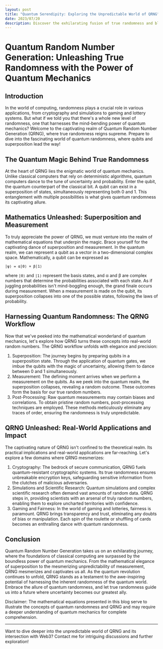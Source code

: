 ```yaml
---
layout: post
title: "Quantum Serendipity: Exploring the Unpredictable World of QRNG"
date: 2023/07/20
description: Discover the exhilarating fusion of true randomness and blockchain's Web3 revolution in the captivating world of QRNG.
---
```

# Quantum Random Number Generation: Unleashing True Randomness with the Power of Quantum Mechanics

## Introduction
In the world of computing, randomness plays a crucial role in various applications, from cryptography and simulations to gaming and lottery systems. But what if we told you that there's a whole new level of randomness, one that harnesses the mind-bending power of quantum mechanics? Welcome to the captivating realm of Quantum Random Number Generation (QRNG), where true randomness reigns supreme. Prepare to dive into the fascinating world of quantum randomness, where qubits and superposition lead the way!

## The Quantum Magic Behind True Randomness
At the heart of QRNG lies the enigmatic world of quantum mechanics. Unlike classical computers that rely on deterministic algorithms, quantum computers dance to the tune of uncertainty and probability. Enter the qubit, the quantum counterpart of the classical bit. A qubit can exist in a superposition of states, simultaneously representing both 0 and 1. This entanglement with multiple possibilities is what gives quantum randomness its captivating allure.

## Mathematics Unleashed: Superposition and Measurement
To truly appreciate the power of QRNG, we must venture into the realm of mathematical equations that underpin the magic. Brace yourself for the captivating dance of superposition and measurement. In the quantum realm, we can represent a qubit as a vector in a two-dimensional complex space. Mathematically, a qubit can be expressed as

``` |ψ⟩ = α|0⟩ + β|1⟩ ```

where ```|0⟩``` and ``|1⟩`` represent the basis states, and α and β are complex numbers that determine the probabilities associated with each state. As if juggling probabilities isn't mind-boggling enough, the grand finale occurs during measurement. When a measurement is made on the qubit, its superposition collapses into one of the possible states, following the laws of probability.

## Harnessing Quantum Randomness: The QRNG Workflow
Now that we've peeked into the mathematical wonderland of quantum mechanics, let's explore how QRNG turns these concepts into real-world random numbers. The QRNG workflow unfolds with elegance and precision:

1. Superposition: The journey begins by preparing qubits in a superposition state. Through the application of quantum gates, we imbue the qubits with the magic of uncertainty, allowing them to dance between 0 and 1 simultaneously.
2. Measurement: The defining moment arrives when we perform a measurement on the qubits. As we peek into the quantum realm, the superposition collapses, revealing a random outcome. These outcomes form the basis for our true random numbers.
3. Post-Processing: Raw quantum measurements may contain biases and correlations. To obtain pristine random numbers, post-processing techniques are employed. These methods meticulously eliminate any traces of order, ensuring the randomness is truly unpredictable.

## QRNG Unleashed: Real-World Applications and Impact
The captivating nature of QRNG isn't confined to the theoretical realm. Its practical implications and real-world applications are far-reaching. Let's explore a few domains where QRNG mesmerizes:

1. Cryptography: The bedrock of secure communication, QRNG fuels quantum-resistant cryptographic systems. Its true randomness ensures unbreakable encryption keys, safeguarding sensitive information from the clutches of malicious adversaries.
2. Simulations and Scientific Research: Quantum simulations and complex scientific research often demand vast amounts of random data. QRNG steps in, providing scientists with an arsenal of truly random numbers, enabling them to explore uncharted territories with confidence.
3. Gaming and Fairness: In the world of gaming and lotteries, fairness is paramount. QRNG brings transparency and trust, eliminating any doubts of bias or manipulation. Each spin of the roulette or shuffling of cards becomes an enthralling dance with quantum randomness.

## Conclusion
Quantum Random Number Generation takes us on an exhilarating journey, where the foundations of classical computing are surpassed by the boundless power of quantum mechanics. From the mathematical elegance of superposition to the mesmerizing unpredictability of measurement, QRNG mesmerizes and captivates us all. As the quantum revolution continues to unfold, QRNG stands as a testament to the awe-inspiring potential of harnessing the inherent randomness of the quantum world. Embrace the allure of quantum randomness, and let true randomness guide us into a future where uncertainty becomes our greatest ally.

Disclaimer: The mathematical equations presented in this blog serve to illustrate the concepts of quantum randomness and QRNG and may require a deeper understanding of quantum mechanics for complete comprehension.

---
Want to dive deeper into the unpredictable world of QRNG and its intersection with Web3? Contact me for intriguing discussions and further exploration!